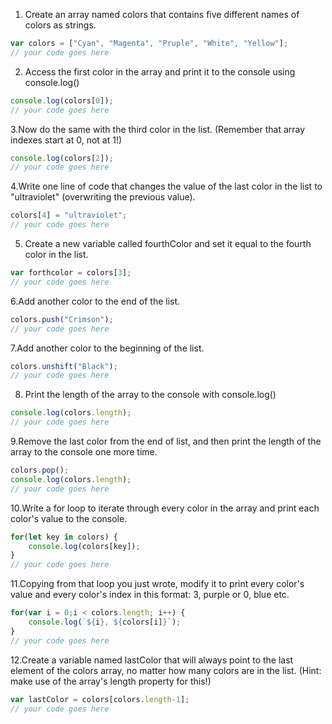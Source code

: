 1. Create an array named colors that contains five different names of colors as strings.

```js
var colors = ["Cyan", "Magenta", "Pruple", "White", "Yellow"]; 
// your code goes here
```

2. Access the first color in the array and print it to the console using console.log()

```js
console.log(colors[0]);
// your code goes here
```

3.Now do the same with the third color in the list. (Remember that array indexes start at 0, not at 1!)

```js
console.log(colors[2]);
// your code goes here
```

4.Write one line of code that changes the value of the last color in the list to "ultraviolet" (overwriting the previous value).

```js
colors[4] = "ultraviolet";
// your code goes here
```

5. Create a new variable called fourthColor and set it equal to the fourth color in the list.

```js
var forthcolor = colors[3];
// your code goes here
```

6.Add another color to the end of the list.

```js
colors.push("Crimson");
// your code goes here
```

7.Add another color to the beginning of the list.

```js
colors.unshift("Black");
// your code goes here
```

8. Print the length of the array to the console with console.log()

```js
console.log(colors.length);
// your code goes here
```

9.Remove the last color from the end of list, and then print the length of the array to the console one more time.

```js
colors.pop();
console.log(colors.length);
// your code goes here
```

10.Write a for loop to iterate through every color in the array and print each color's value to the console.

```js
for(let key in colors) {
    console.log(colors[key]);
}
// your code goes here
```

11.Copying from that loop you just wrote, modify it to print every color's value and every color's index in this format: 3, purple or 0, blue etc.

```js
for(var i = 0;i < colors.length; i++) {
    console.log(`${i}, ${colors[i]}`);
}
// your code goes here
```

12.Create a variable named lastColor that will always point to the last element of the colors array, no matter how many colors are in the list. (Hint: make use of the array's length property for this!)

```js
var lastColor = colors[colors.length-1];
// your code goes here
```